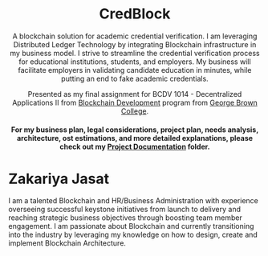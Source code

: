 <h1 align="center">
   CredBlock
</h1>

<p align="center">
   A blockchain solution for academic credential verification. I am leveraging Distributed Ledger Technology by integrating Blockchain infrastructure in my business model. I strive to streamline the credential verification process for educational institutions, students, and employers. My business will facilitate employers in validating candidate education in minutes, while putting an end to fake academic credentials.</p>
   
 <p align="center">  
  Presented as my final assignment for BCDV 1014 - Decentralized Applications II from <a href='https://www.georgebrown.ca/programs/blockchain-development-program-t175/'>Blockchain Development</a> program from <a href='https://www.georgebrown.ca'>George Brown College</a>.
</p>

<h4 align="center">
   For my business plan, legal considerations, project plan, needs analysis, architecture, ost estimations, and more detailed explanations,  please check out my <a href='https://github.com/DeadPreZ-101/CredBlock/blob/master/Project%20Document/CredBlock%20-%20Project%20Documentation.pdf'>Project Documentation</a> folder.
</h4>


# Zakariya Jasat

I am a talented Blockchain and HR/Business Administration with experience overseeing successful keystone initiatives from launch to delivery and reaching strategic business objectives through boosting team member engagement. I am passionate about Blockchain and currently transitioning into the industry by leveraging my knowledge on how to design, create and implement Blockchain Architecture.

